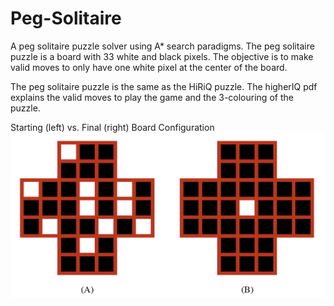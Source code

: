 # Peg-Solitaire
A peg solitaire puzzle solver using A* search paradigms. The peg solitaire puzzle is a board with 33 white and black pixels. The objective is to make valid moves to only have one white pixel at the center of the board.

The peg solitaire puzzle is the same as the HiRiQ puzzle. The higherIQ pdf explains the valid moves to play the game and the 3-colouring of the puzzle.

Starting (left) vs. Final (right) Board Configuration
![](./Sample/SampleSolve.png)
